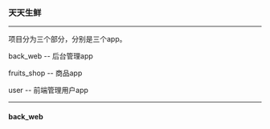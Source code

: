 ### 天天生鲜

---

项目分为三个部分，分别是三个app。

back_web -- 后台管理app

fruits_shop -- 商品app

user -- 前端管理用户app



---

#### back_web

